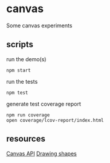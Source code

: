 # canvas

Some canvas experiments

## scripts
run the demo(s)
```
npm start
```

run the tests
```
npm test
```

generate test coverage report
```
npm run coverage
open coverage/lcov-report/index.html
```


## resources
[Canvas API](https://developer.mozilla.org/en-US/docs/Web/API/Canvas_API)
[Drawing shapes](https://developer.mozilla.org/en-US/docs/Web/API/Canvas_API/Tutorial/Drawing_shapes)
